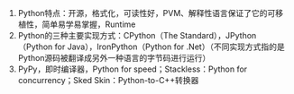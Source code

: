 <a id="top" name="top"></a>

1. Python特点：开源，格式化，可读性好，PVM、解释性语言保证了它的可移植性，简单易学易掌握，Runtime
2. Python的三种主要实现方式：CPython（The Standard），JPython（Python for Java），IronPython（Python for .Net）（不同实现方式指的是Python源码被翻译成另外一种语言的字节码进行运行）
3. PyPy，即时编译器，Python for speed；Stackless：Python for concurrency；Sked Skin：Python-to-C++转换器

